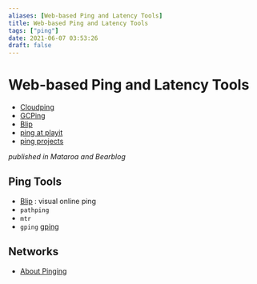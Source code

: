 ```yaml
---
aliases: [Web-based Ping and Latency Tools]
title: Web-based Ping and Latency Tools
tags: ["ping"]
date: 2021-06-07 03:53:26
draft: false
---
```


# Web-based Ping and Latency Tools

- [Cloudping](https://www.cloudping.info/)
- [GCPing](https://gcping.com/)
- [Blip](http://gfblip.appspot.com/)
- [ping at playit](http://ping.playit.gg/)
- [ping projects](http://ping.projects.chrisjeakle.com/)

_published in Mataroa and Bearblog_


## Ping Tools

- [Blip](https://gfblip.appspot.com/) : visual online ping
- `pathping`
- `mtr`
- `gping` [gping](https://github.com/orf/gping)

## Networks

- [About Pinging](https://www.pinging.net/about)